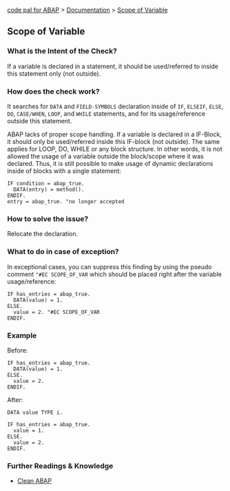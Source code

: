 [code pal for ABAP](../../README.md) > [Documentation](../check_documentation.md) > [Scope of Variable](scope-of-variable.md)

## Scope of Variable

### What is the Intent of the Check?
If a variable is declared in a statement, it should be used/referred to inside this statement only (not outside).

### How does the check work?
It searches for `DATA` and `FIELD-SYMBOLS` declaration inside of `IF`, `ELSEIF`, `ELSE`, `DO`, `CASE/WHEN`, `LOOP`, and `WHILE` statements, and for its usage/reference outside this statement.

ABAP lacks of proper scope handling. If a variable is declared in a IF-Block, it should only be used/referred inside this IF-block (not outside). The same applies for LOOP, DO, WHILE or any block structure. In other words, it is not allowed the usage of a variable outside the block/scope where it was declared. Thus, it is still possible to make usage of dynamic declarations inside of blocks with a single statement:

```abap
IF condition = abap_true.
  DATA(entry) = method().
ENDIF.
entry = abap_true. "no longer accepted
```

### How to solve the issue?
Relocate the declaration.

### What to do in case of exception?
In exceptional cases, you can suppress this finding by using the pseudo comment `"#EC SCOPE_OF_VAR` which should be placed right after the variable usage/reference:

```abap
IF has_entries = abap_true.
  DATA(value) = 1.
ELSE.
  value = 2. "#EC SCOPE_OF_VAR
ENDIF.
```

### Example

Before:
```abap
IF has_entries = abap_true.
  DATA(value) = 1.
ELSE.
  value = 2.
ENDIF.
```

After:
```abap
DATA value TYPE i.

IF has_entries = abap_true.
  value = 1.
ELSE.
  value = 2.
ENDIF.
```

### Further Readings & Knowledge
* [Clean ABAP](https://github.com/SAP/styleguides/blob/main/clean-abap/CleanABAP.md/blob/main/clean-abap/CleanABAP.md#dont-declare-inline-in-optional-branches)
